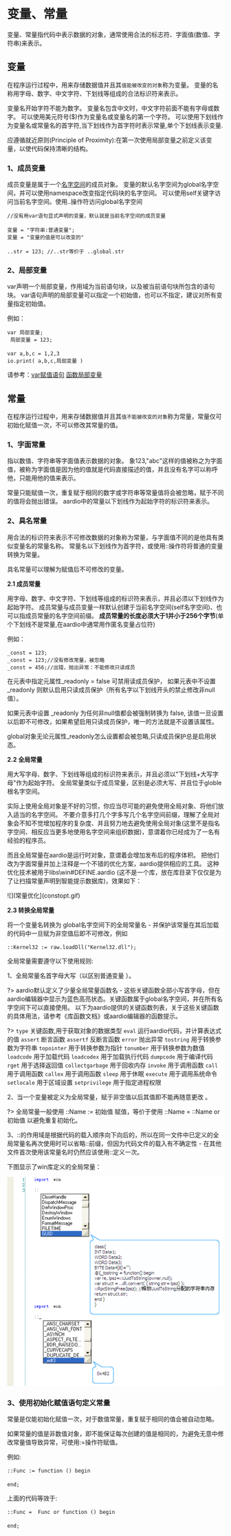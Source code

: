 # 变量、常量

 变量、常量指代码中表示数据的对象，通常使用合法的标志符、字面值(数值、字符串)来表示。

## 变量

在程序运行过程中，用来存储数据值并且其`值能被改变的对象`称为变量。
变量的名称用字母、数字、中文字符、下划线等组成的合法标识符来表示。

变量名开始字符不能为数字。
变量名包含中文时，中文字符前面不能有字母或数字。
可以使用美元符号($)作为变量名或变量名的第一个字符。
可以使用下划线作为变量名或常量名的首字符,当下划线作为首字符时表示常量,单个下划线表示变量.

应遵循就近原则(Principle of Proximity):在第一次使用局部变量之前定义该变量，以使代码保持清晰的结构。


### 1、成员变量

成员变量是属于一个[名字空间](the%20language/namespace)的成员对象。
变量的默认名字空间为global名字空间，并可以使用namespace改变指定代码块的名字空间。
可以使用self关键字访问当前名字空间。使用..操作符访问global名字空间

``` aau
//没有用var语句显式声明的变量，默认就是当前名字空间的成员变量

变量 = "字符串:普通变量";
变量 = "变量的值是可以改变的"

..str = 123; //..str等价于 ..global.str
```

### **2、局部变量**

var声明一个局部变量，作用域为当前语句块，以及被当前语句块所包含的语句块。
var语句声明的局部变量可以指定一个初始值，也可以不指定，建议对所有变量指定初始值。

例如：
``` aau
var 局部变量;
 局部变量 = 123;

var a,b,c = 1,2,3
io.print( a,b,c,局部变量 )
```

请参考：[var赋值语句](the%20language/statements/assignment#var) [函数局部变量](the%20language/function/definitions#var)



## 常量

在程序运行过程中，用来存储数据值并且其`值不能被改变的对象`称为常量，常量仅可初始化赋值一次，不可以修改其常量的值。


### 1、字面常量

指以数值、字符串等字面值表示数据的对象。
象123,"abc"这样的值被称之为字面值，被称为字面值是因为他的值就是代码直接描述的值，并且没有名字可以称呼他，只能用他的值来表示。


常量只能赋值一次，重复赋于相同的数字或字符串等常量值将会被忽略，赋于不同的值将会抛出错误。
aardio中的常量以下划线作为起始字符的标识符来表示。


### 2、具名常量

用合法的标识符来表示不可修改数据的对象称为常量，与字面值不同的是他具有类似变量名的常量名称。
常量名以下划线作为首字符，或使用::操作符将普通的变量转换为常量。

具名常量可以理解为赋值后不可修改的变量。

**2.1 成员常量**

用字母、数字、中文字符、下划线等组成的标识符来表示，并且必须以下划线作为起始字符。
成员常量与成员变量一样默认创建于当前名字空间(self名字空间)、也可以指成员常量的名字空间前缀。
**成员常量的长度必须大于1并小于256个字节**(单个下划线不是常量,在aardio中通常用作匿名变量占位符)


例如：

``` aau
_const = 123;
_const = 123;//没有修改常量，被忽略
_const = 456;//出错，抛出异常：不能修改只读成员
```


在元表中指定元属性_readonly = false 可禁用读成员保护，
如果元表中不设置_readonly 则默认启用只读成员保护（所有名字以下划线开头的禁止修改非null值）。

如果元表中设置 _readonly 为任何非null值都会被强制转换为 false,
该值一旦设置以后即不可修改，如果希望启用只读成员保护，唯一的方法就是不设置该属性。

global对象无论元属性_readonly怎么设置都会被忽略,只读成员保护总是启用状态。


**2.2 全局常量**

用大写字母、数字、下划线等组成的标识符来表示，并且必须以"下划线+大写字母"作为起始字符。
全局常量类似于成员常量，区别是必须大写、并且位于globle根名字空间。

实际上使用全局对象是不好的习惯，你应当尽可能的避免使用全局对象、将他们放入适当的名字空间。
不要介意多打几个字多写几个名字空间前缀，理解了全局对象会不知不觉增加程序的复杂度、并且努力地去避免使用全局对象(这里不是指名字空间、相反应当更多地使用名字空间来组织数据)，意谓着你已经成为了一名有经验的程序员。


 而且全局常量在aardio是运行时对象，意谓着会增加发布后的程序体积。
 把他们改为字面常量并加上注释是一个不错的优化方案，aardio提供相应的工具。
 这种优化技术被用于libs\\win\#DEFINE.aardio (这不是一个库，放在库目录下仅仅是为了让扫描常量声明到智能提示数据库)，效果如下：

![](常量优化](constopt.gif)


**2.3 转换全局常量**

将一个变量名转换为 global名字空间下的全局常量名 - 并保护该常量在其后加载的代码中一旦赋为非空值后即不可修改，例如

``` aau
::Kernel32 := raw.loadDll("Kernel32.dll");
```



全局常量需要遵守以下使用规则:

1、全局常量名首字母大写（以区别普通变量 ）。

?> aardio默认定义了少量全局常量函数名 - 这些关键函数全部小写首字母，但在aardio编辑器中显示为蓝色高亮状态。关键函数属于global名字空间，并在所有名字空间下可以直接使用。
以下为aardio提供的关键函数列表，关于这些关键函数的具体用法，请参考《库函数文档》或aardio编辑器的函数提示。

?> `type` 关键函数,用于获取对象的数据类型
`eval` 运行aardio代码，并计算表达式的值
`assert` 断言函数
`assertf` 反断言函数
`error` 抛出异常
`tostring` 用于转换参数为字符串
`topointer` 用于转换参数为指针
`tonumber` 用于转换参数为数值
`loadcode` 用于加载代码
`loadcodex` 用于加载执行代码
`dumpcode` 用于编译代码
`rget` 用于选择返回值
`collectgarbage` 用于回收内存
`invoke` 用于调用函数
`call` 用于调用函数
`callex` 用于调用函数
`sleep` 用于休眠
`execute` 用于调用系统命令
`setlocale` 用于区域设置
`setprivilege` 用于指定进程权限



2、当一个变量被定义为全局常量，赋于非空值以后其值即不能再随意更改 。

?> 全局常量一般使用 ::Name := 初始值 赋值，等价于使用 ::Name = ::Name or 初始值 以避免重复初始化。

3、::的作用域是根据代码的载入顺序向下向后的，所以在同一文件中已定义的全局常量名再次使用时可以省略::前缀，但因为代码文件的载入有不确定性 - 在其他文件首次使用该常量名时仍然应该使用::定义一次。

下图显示了win库定义的全局常量：

![](constlist.gif)

### **3、使用初始化赋值语句定义常量**

常量是仅能初始化赋值一次，对于数值常量，重复赋于相同的值会被自动忽略。

如果常量的值是非数值对象，即不能保证每次创建的值是相同的，为避免无意中修改常量值导致异常，可使用:=操作符赋值。

例如:
``` aau
::Func := function () begin

end;
```

上面的代码等效于:

``` aau
::Func =  Func or function () begin

end;
```
